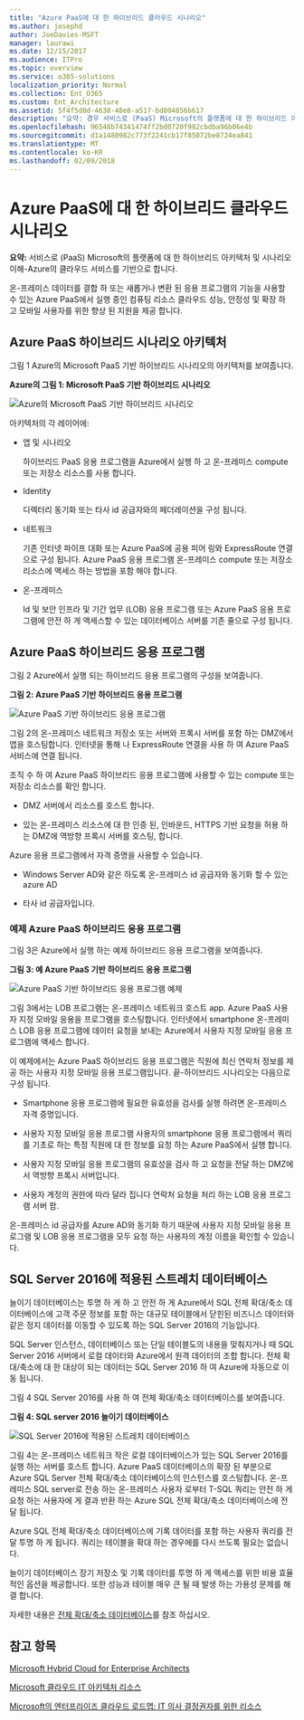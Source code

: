 ```yaml
---
title: "Azure PaaS에 대 한 하이브리드 클라우드 시나리오"
ms.author: josephd
author: JoeDavies-MSFT
manager: laurawi
ms.date: 12/15/2017
ms.audience: ITPro
ms.topic: overview
ms.service: o365-solutions
localization_priority: Normal
ms.collection: Ent_O365
ms.custom: Ent_Architecture
ms.assetid: 5f4f5d0d-4638-48e8-a517-bd804856b617
description: "요약: 경우 서비스로 (PaaS) Microsoft의 플랫폼에 대 한 하이브리드 아키텍처 및 시나리오 이해-Azure의 클라우드 서비스를 기반으로 합니다."
ms.openlocfilehash: 96548b74341474ff2bd0720f982cbdba96b06e4b
ms.sourcegitcommit: d1a1480982c773f2241cb17f85072be8724ea841
ms.translationtype: MT
ms.contentlocale: ko-KR
ms.lasthandoff: 02/09/2018
---
```

# <a name="hybrid-cloud-scenarios-for-azure-paas"></a>Azure PaaS에 대 한 하이브리드 클라우드 시나리오

 **요약:** 서비스로 (PaaS) Microsoft의 플랫폼에 대 한 하이브리드 아키텍처 및 시나리오 이해-Azure의 클라우드 서비스를 기반으로 합니다.
  
온-프레미스 데이터를 결합 하 또는 새롭거나 변환 된 응용 프로그램의 기능을 사용할 수 있는 Azure PaaS에서 실행 중인 컴퓨팅 리소스 클라우드 성능, 안정성 및 확장 하 고 모바일 사용자를 위한 향상 된 지원을 제공 합니다. 
  
## <a name="azure-paas-hybrid-scenario-architecture"></a>Azure PaaS 하이브리드 시나리오 아키텍처

그림 1 Azure의 Microsoft PaaS 기반 하이브리드 시나리오의 아키텍처를 보여줍니다.
  
**Azure의 그림 1: Microsoft PaaS 기반 하이브리드 시나리오**

![Azure의 Microsoft PaaS 기반 하이브리드 시나리오](images/Hybrid_Poster/Hybrid_Cloud_Stack_PaaS.png)
  
아키텍처의 각 레이어에:
  
- 앱 및 시나리오
    
    하이브리드 PaaS 응용 프로그램을 Azure에서 실행 하 고 온-프레미스 compute 또는 저장소 리소스를 사용 합니다.
    
- Identity
    
    디렉터리 동기화 또는 타사 id 공급자와의 페더레이션을 구성 됩니다.
    
- 네트워크
    
    기존 인터넷 파이프 대화 또는 Azure PaaS에 공용 피어 링와 ExpressRoute 연결으로 구성 됩니다. Azure PaaS 응용 프로그램 온-프레미스 compute 또는 저장소 리소스에 액세스 하는 방법을 포함 해야 합니다.
    
- 온-프레미스
    
    Id 및 보안 인프라 및 기간 업무 (LOB) 응용 프로그램 또는 Azure PaaS 응용 프로그램에 안전 하 게 액세스할 수 있는 데이터베이스 서버를 기존 줄으로 구성 됩니다.
    
## <a name="azure-paas-hybrid-application"></a>Azure PaaS 하이브리드 응용 프로그램

그림 2 Azure에서 실행 되는 하이브리드 응용 프로그램의 구성을 보여줍니다.
  
**그림 2: Azure PaaS 기반 하이브리드 응용 프로그램**

![Azure PaaS 기반 하이브리드 응용 프로그램](images/Hybrid_Poster/Hybrid_Cloud_Stack_PaaS_Apps.png)
  
그림 2의 온-프레미스 네트워크 저장소 또는 서버와 프록시 서버를 포함 하는 DMZ에서 앱을 호스팅합니다. 인터넷을 통해 나 ExpressRoute 연결을 사용 하 여 Azure PaaS 서비스에 연결 됩니다.
  
조직 수 하 여 Azure PaaS 하이브리드 응용 프로그램에 사용할 수 있는 compute 또는 저장소 리소스를 확인 합니다.
  
- DMZ 서버에서 리소스를 호스트 합니다.
    
- 있는 온-프레미스 리소스에 대 한 인증 된, 인바운드, HTTPS 기반 요청을 허용 하는 DMZ에 역방향 프록시 서버를 호스팅, 합니다.
    
Azure 응용 프로그램에서 자격 증명을 사용할 수 있습니다.
  
- Windows Server AD와 같은 하도록 온-프레미스 id 공급자와 동기화 할 수 있는 azure AD
    
- 타사 id 공급자입니다.
    
### <a name="example-azure-paas-hybrid-application"></a>예제 Azure PaaS 하이브리드 응용 프로그램

그림 3은 Azure에서 실행 하는 예제 하이브리드 응용 프로그램을 보여줍니다.
  
**그림 3: 예 Azure PaaS 기반 하이브리드 응용 프로그램**

![Azure PaaS 기반 하이브리드 응용 프로그램 예제](images/Hybrid_Poster/Hybrid_Cloud_Stack_PaaS_Apps_Ex.png)
  
그림 3에서는 LOB 프로그램는 온-프레미스 네트워크 호스트 app. Azure PaaS 사용자 지정 모바일 응용을 프로그램을 호스팅합니다. 인터넷에서 smartphone 온-프레미스 LOB 응용 프로그램에 데이터 요청을 보내는 Azure에서 사용자 지정 모바일 응용 프로그램에 액세스 합니다.
  
이 예제에서는 Azure PaaS 하이브리드 응용 프로그램은 직원에 최신 연락처 정보를 제공 하는 사용자 지정 모바일 응용 프로그램입니다. 끝-하이브리드 시나리오는 다음으로 구성 됩니다.
  
- Smartphone 응용 프로그램에 필요한 유효성을 검사를 실행 하려면 온-프레미스 자격 증명입니다.
    
- 사용자 지정 모바일 응용 프로그램 사용자의 smartphone 응용 프로그램에서 쿼리를 기초로 하는 특정 직원에 대 한 정보를 요청 하는 Azure PaaS에서 실행 합니다.
    
- 사용자 지정 모바일 응용 프로그램의 유효성을 검사 하 고 요청을 전달 하는 DMZ에서 역방향 프록시 서버입니다.
    
- 사용자 계정의 권한에 따라 달라 집니다 연락처 요청을 처리 하는 LOB 응용 프로그램 서버 팜.
    
온-프레미스 id 공급자를 Azure AD와 동기화 하기 때문에 사용자 지정 모바일 응용 프로그램 및 LOB 응용 프로그램을 모두 요청 하는 사용자의 계정 이름을 확인할 수 있습니다.
  
## <a name="stretch-database-with-sql-server-2016"></a>SQL Server 2016에 적용된 스트레치 데이터베이스

늘이기 데이터베이스는 투명 하 게 하 고 안전 하 게 Azure에서 SQL 전체 확대/축소 데이터베이스에 고객 주문 정보를 포함 하는 대규모 테이블에서 닫힌된 비즈니스 데이터와 같은 정지 데이터를 이동할 수 있도록 하는 SQL Server 2016의 기능입니다.
  
SQL Server 인스턴스, 데이터베이스 또는 단일 테이블도의 내용을 맞춰지거나 때 SQL Server 2016 서버에서 로컬 데이터와 Azure에서 원격 데이터의 조합 합니다. 전체 확대/축소에 대 한 대상이 되는 데이터는 SQL Server 2016 하 여 Azure에 자동으로 이동 됩니다.
  
그림 4 SQL Server 2016를 사용 하 여 전체 확대/축소 데이터베이스를 보여줍니다.
  
**그림 4: SQL server 2016 늘이기 데이터베이스**

![SQL Server 2016에 적용된 스트레치 데이터베이스](images/Hybrid_Poster/Hybrid_Cloud_Stack_PaaS_Apps_SQL.png)
  
그림 4는 온-프레미스 네트워크 작은 로컬 데이터베이스가 있는 SQL Server 2016를 실행 하는 서버를 호스트 합니다. Azure PaaS 데이터베이스의 확장 된 부분으로 Azure SQL Server 전체 확대/축소 데이터베이스의 인스턴스를 호스팅합니다. 온-프레미스 SQL server로 전송 하는 온-프레미스 사용자 로부터 T-SQL 쿼리는 안전 하 게 요청 하는 사용자에 게 결과 반환 하는 Azure SQL 전체 확대/축소 데이터베이스에 전달 됩니다.
  
 Azure SQL 전체 확대/축소 데이터베이스에 기록 데이터를 포함 하는 사용자 쿼리를 전달 투명 하 게 됩니다. 쿼리는 테이블을 확대 하는 경우에를 다시 쓰도록 필요는 없습니다.
  
늘이기 데이터베이스 장기 저장소 및 기록 데이터를 투명 하 게 액세스를 위한 비용 효율적인 옵션을 제공합니다. 또한 성능과 테이블 매우 큰 될 때 발생 하는 가용성 문제를 해결 합니다.
  
자세한 내용은 [전체 확대/축소 데이터베이스](https://msdn.microsoft.com/library/dn935011.aspx)를 참조 하십시오.
  
## <a name="see-also"></a>참고 항목

[Microsoft Hybrid Cloud for Enterprise Architects](microsoft-hybrid-cloud-for-enterprise-architects.md)
  
[Microsoft 클라우드 IT 아키텍처 리소스](microsoft-cloud-it-architecture-resources.md)

[Microsoft의 엔터프라이즈 클라우드 로드맵: IT 의사 결정권자를 위한 리소스](https://sway.com/FJ2xsyWtkJc2taRD)



